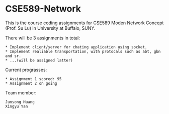 # CSE589-Network

This is the course coding assignments for CSE589 Moden Network Concept (Prof. Su Lu) in University at Buffalo, SUNY.

There will be 3 assignments in total:
~~~
* Implement client/server for chating application using socket.
* Implement realiable transportation, with protocals such as abt, gbn and sr.
* ...(will be assigned latter)
~~~

Current prograsses:
~~~
* Assignment 1 scored: 95
* Assignment 2 on going
~~~

Team member:
~~~
Junsong Huang
Xingyu Yan
~~~
